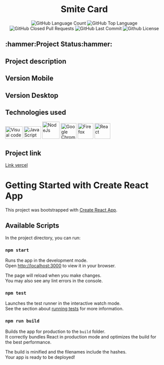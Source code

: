 <div align="center">
<h1>Smite Card</h1>
<img alt="GitHub Language Count" src="https://img.shields.io/github/languages/count/Guilbertoliveira/OrganoReact" />
<img alt="GitHub Top Language" src="https://img.shields.io/github/languages/top/Guilbertoliveira/OrganoReact" />
<img alt="GitHub Closed Pull Requests" src="https://img.shields.io/github/issues-pr-closed/Guilbertoliveira/OrganoReact" />
<img alt="GitHub Last Commit" src="https://img.shields.io/github/last-commit/Guilbertoliveira/OrganoReact" />
<img alt="Github License" src="https://img.shields.io/github/license/Guilbertoliveira/OrganoReact" /></div>

<h2>:hammer:Project Status:hammer:</h2>

<h2>Project description</h2>

<h2>Version Mobile</h2>

<h2>Version Desktop</h2>

<h2>Technologies used</h2>
<div>
    <img src="https://cdn.jsdelivr.net/gh/devicons/devicon/icons/visualstudio/visualstudio-plain.svg" height="40" width="55" title="Visual code"  />
    <img src="https://cdn.jsdelivr.net/gh/devicons/devicon/icons/javascript/javascript-plain.svg" height="40" width="55" title="JavaScript"/>
    <img src="https://cdn.jsdelivr.net/gh/devicons/devicon/icons/nodejs/nodejs-plain-wordmark.svg" width="55" title="NodeJs" />
    <img src="https://cdn.jsdelivr.net/gh/devicons/devicon/icons/chrome/chrome-original-wordmark.svg" width="50" title="Google Chrome"/>
    <img src="https://cdn.jsdelivr.net/gh/devicons/devicon/icons/firefox/firefox-original-wordmark.svg" width="50" title="Firefox" />
    <img src="https://cdn.jsdelivr.net/gh/devicons/devicon/icons/react/react-original-wordmark.svg" width="50" title="React" />



</div> 
    
<h2> Project link </h2>
<a href="https://organo-react-psi.vercel.app/">Link vercel</a>

<br>





# Getting Started with Create React App

This project was bootstrapped with [Create React App](https://github.com/facebook/create-react-app).

## Available Scripts

In the project directory, you can run:

### `npm start`

Runs the app in the development mode.\
Open [http://localhost:3000](http://localhost:3000) to view it in your browser.

The page will reload when you make changes.\
You may also see any lint errors in the console.

### `npm test`

Launches the test runner in the interactive watch mode.\
See the section about [running tests](https://facebook.github.io/create-react-app/docs/running-tests) for more information.

### `npm run build`

Builds the app for production to the `build` folder.\
It correctly bundles React in production mode and optimizes the build for the best performance.

The build is minified and the filenames include the hashes.\
Your app is ready to be deployed!


